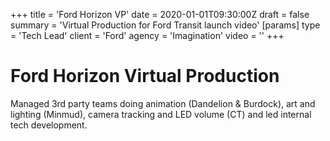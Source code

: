 +++
title = 'Ford Horizon VP'
date = 2020-01-01T09:30:00Z
draft = false
summary = 'Virtual Production for Ford Transit launch video'
[params]
  type = 'Tech Lead'
  client = 'Ford'
  agency = 'Imagination'
  video = ''
+++

# Ford Horizon Virtual Production

Managed 3rd party teams doing animation (Dandelion & Burdock), art and lighting (Minmud), camera tracking and LED volume (CT) and led internal tech development.
